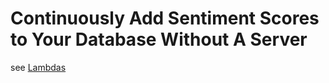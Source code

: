 Continuously Add Sentiment Scores to Your Database Without A Server
===================================================================

see [Lambdas](http://www.hayshutton.com/2016/01/11/lambdas/ "Working Canary")

